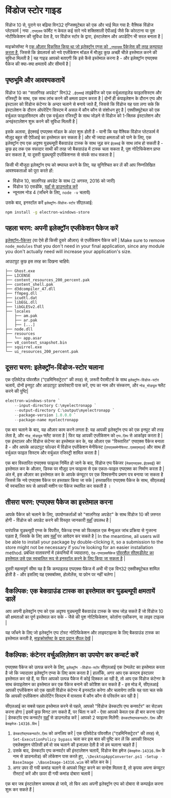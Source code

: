 # विंडोज स्टोर गाइड

विंडोज 10 से, पुराने पर बढ़िया विन32 एग्जिक्युटेबल को एक और भाई मिल गया है: वैश्विक विंडोज प्लेटफार्म | नया `.एप्पएक्स` फॉर्मेट न केवल कई सारे नये शक्तिशाली ऐपीआई जैसे कि कोरटाना या पुश नोटीफिकेशन की सुविधा देता है, पर विंडोज स्टोर के द्वारा, इंस्टालेशन और अपडेटिंग भी सरल बनाता है |

माइक्रोसॉफ्ट ने [एक औज़ार विकसित किया था जो इलेक्ट्रॉन एप्प्स को `.एप्पएक्स` पैकेजेस की तरह कम्पायल करता है][electron-windows-store], जिससे कि डेवलपर्स को नये एप्लीकेशन मॉडल में मौज़ूद कुछ अच्छी चीज़े इस्तेमाल करने की सुविधा मिलती है | यह गाइड आपको बताएगी कि इसे कैसे इस्तेमाल करना है - और इलेक्ट्रॉन एप्पएक्स पैकेज की क्या-क्या क्षमतायें और सीमायें है |

## पृष्ठभूमि और आवश्यकतायें

विंडोज 10 का "सालगिरह अपडेट" विन32 `.ईएक्सई` लाइब्रेरीज को एक वर्चुअलाइज़ेड फाइलसिस्टम और रजिस्ट्री के साथ, एक साथ लांच करने की क्षमता प्रदान करता है | दोनों ही कंपाइलेशन के दौरान एप्प और इंस्टालर को विंडोज कंटेनर के अन्दर चलाने से बनाये जाते हैं, जिससे कि विंडोज यह पता लगा सके कि इंस्टालेशन के दौरान ऑपरेटिंग सिस्टम में असल में कौन कौन से संशोधन हुए है | एक्सीक्यूटेबल को एक वर्चुअल फाइलसिस्टम और एक वर्चुअल रजिस्ट्री के साथ जोड़ने से विंडोज को 1-क्लिक इंस्टालेशन और अनइंस्टालेशन शुरू करने की सुविधा मिलती है |

इसके अलावा, ईएक्सई एप्पएक्स मॉडल के अंदर शुरू होती है - यानी कि यह वैश्विक विंडोज प्लेटफार्म में मौज़ूद बहुत सी ऐपीआई का इस्तेमाल कर सकता है | और भी ज्यादा क्षमताओं को पाने के लिए, एक इलेक्ट्रॉन एप्प एक अदृश्य युडब्ल्यूपी बैकग्राउंड टास्क के साथ जुड़ कर `ईएक्सई` के साथ लांच हो सकती है - कुछ हद तक एक वफादार साथी की तरह जो बैकग्राउंड में टास्क चला सकता है, पुश नोटिफिकेशन प्राप्त कर सकता है, या दूसरी युडब्ल्यूपी एप्लीकेशनस से संपर्क साध सकता है |

किसी भी मौजूदा इलेक्ट्रॉन एप्प को क्म्पाय्ल करने के लिए, यह सुनिश्चित कर लें की आप निम्नलिखित आवश्यकताओं को पूरा करते हों:

* विंडोज 10, सालगिरह अपडेट के साथ (2 अगस्त, 2016 को जारी)
* विंडोज 10 एसडीके, [यहाँ से डाउनलोड करें][windows-sdk]
* न्यूनतम नोड 4 (जाँचने के लिए, `node -v` चलायें)

उसके बाद, इनस्टॉल करें `इलेक्ट्रॉन-विंडोज-स्टोर` सीएलआई:

```sh
npm install -g electron-windows-store
```

## पहला चरण: अपनी इलेक्ट्रॉन एप्लीकेशन पैकेज करें

[इलेक्ट्रॉन-पैकेजर][electron-packager] (या ऐसे ही किसी दुसरे औज़ार) से एप्लीकेशन पैकेज करें | Make sure to remove `node_modules` that you don't need in your final application, since any module you don't actually need will increase your application's size.

आउटपुट कुछ इस तरह का दिखना चाहिये:

```plaintext
├── Ghost.exe
├── LICENSE
├── content_resources_200_percent.pak
├── content_shell.pak
├── d3dcompiler_47.dll
├── ffmpeg.dll
├── icudtl.dat
├── libEGL.dll
├── libGLESv2.dll
├── locales
│   ├── am.pak
│   ├── ar.pak
│   ├── [...]
├── node.dll
├── resources
│   └── app.asar
├── v8_context_snapshot.bin
├── squirrel.exe
└── ui_resources_200_percent.pak
```

## दूसरा चरण: इलेक्ट्रॉन-विंडोज-स्टोर चलाना

एक एलिवेटेड पॉवरशैल ("एडमिनिसट्रेटर" की तरह) से, ज़रूरी पैरामीटर्स के साथ `इलेक्ट्रॉन-विंडोज-स्टोर` चलायें, दोनों इनपुट और आउटपुट डायरेक्टरी पास करें, एप्प का नाम और संस्करण, और `नोड_मोड्यूल` फ्लैट करने की पुष्टि|

```powershell
electron-windows-store `
    --input-directory C:\myelectronapp `
    --output-directory C:\output\myelectronapp `
    --package-version 1.0.0.0 `
    --package-name myelectronapp
```

एक बार चलाने के बाद, यह औज़ार काम करने लगता है: यह आपकी इलेक्ट्रॉन एप्प को एक इनपुट की तरह लेता है, और `नोड_मोड्यूल` फ्लैट करता है | फिर यह आपकी एप्लीकेशन को `एप्प.ज़िप` से आर्काइव करता है | एक इंस्टालर और विंडोज कंटेनर का इस्तेमाल कर के, यह औज़ार एक "विस्तारित" एप्पएक्स पैकेज बनाता है - और आपके आउटपुट फोल्डर में विंडोज एप्लीकेशन मेनीफेस्ट (`एप्पएक्समेनीफेस्ट.एक्सएमएल`) और साथ ही वर्चुअल फाइल सिस्टम और वर्चुअल रजिस्ट्री शामिल करता है |

एक बार विस्तारित एप्पएक्स फाइल्स निर्मित हो जाने के बाद, विंडोज एप्प पैकेजर (`मेकएप्पएक्स.ईएक्सई`) का इस्तेमाल कर के औज़ार, डिस्क पर मौज़ूद उन फाइल्स से एक एकल-फाइल एप्पएक्स का निर्माण करता है | अंत में, इस औज़ार का इस्तेमाल कर के आपके कंप्यूटर पर एक विश्वसनीय प्रमाण पत्र बनाया जा सकता है जिससे कि नये एप्पएक्स पैकेज पर हस्ताक्षर किया जा सके | हस्ताक्षरित एप्पएक्स पैकेज के साथ, सीएलआई भी स्वचालित रूप से आपकी मशीन पर पैकेज स्थापित कर सकती है ।

## तीसरा चरण: एप्पएक्स पैकेज का इस्तेमाल करना

आपके पैकेज को चलाने के लिए, उपयोगकर्ताओं को "सालगिरह अपडेट" के साथ विंडोज 10 की ज़रुरत होगी - विंडोज को अपडेट करने की विस्तृत जानकारी [यहाँ][how-to-update] उपलब्ध है |

पारंपरिक युडब्ल्यूपी एप्प्स के विपरीत, पैकेज्ड एप्प्स को फिलहाल एक मैन्युअल जांच प्रक्रिया से गुजरना पड़ता है, जिसके के लिए आप [यहाँ][centennial-campaigns] पर आवेदन कर सकते है | In the meantime, all users will be able to install your package by double-clicking it, so a submission to the store might not be necessary if you're looking for an easier installation method. प्रबंधित वातावरणों में (कंपनियों में ज्यादातर), `ऐड-एप्पएक्सपैकेज` [पॉवरशैल सीएमडीलेट का इस्तेमाल उसे एक स्वचालित रूप से इनस्टॉल करने के लिए किया जा सकता है][add-appxpackage] |

दूसरी महत्वपूर्ण सीमा यह है कि कम्पाइलड एप्पएक्स पैकेज में अभी भी एक विन32 एक्सीक्यूटेबल शामिल होती है - और इसलिए यह एक्सबॉक्स, होलोलेंस, या फ़ोन पर नहीं चलेगा |

## वैकल्पिक: एक बेकग्राउंड टास्क का इस्तेमाल कर युडब्ल्यूपी क्षमतायें डालें
आप अपनी इलेक्ट्रॉन एप्प को एक अदृश्य युडब्ल्यूपी बैकग्राउंड टास्क के साथ जोड़ सकते हैं जो विंडोज 10 की क्षमताओं का पूर्ण इस्तेमाल कर सके - जैसे की पुश नोटिफिकेशन, कोर्ताना एकीकरण, या लाइव टाइल्स |

यह जाँचने के लिए जो इलेक्ट्रॉन एप्प टोस्ट नोटिफिकेशन और लाइवटाइल्स के लिए बैकग्राउंड टास्क का इस्तेमाल करती है, [माइक्रोसॉफ्ट के द्वारा प्रदान सैंपल देखें][background-task] |

## वैकल्पिक: कंटेनर वर्चुअलिज़ेशन का उपयोग कर कन्वर्ट करें

एप्पएक्स पैकेज को उत्पन्न करने के लिए, `इलेक्ट्रॉन -विंडोज-स्टोर` सीएलआई एक टेम्पलेट का इस्तेमाल करता है जो कि ज्यादातर इलेक्ट्रॉन एप्प्स के लिए काम करता है | हालाँकि, अगर आप एक कस्टम इंस्टालर इस्तेमाल कर रहे हैं, या फिर आपको उत्पन्न पैकेज में कोई दिक्कत आ रही है, तो आप एक विंडोज कंटेनर के साथ कंपाइलेशन का इस्तेमाल कर एक पैकेज बनाने की कोशिश कर सकते हैं - इस मोड में, सीएलआई आपकी एप्लीकेशन को एक खाली विंडोज कंटेनर में इनस्टॉल करेगा और चलायेगा ताकि यह पता चल सके कि आपकी एप्लीकेशन ऑपरेटिंग सिस्टम में वास्ताव में कौन कौन से परिवर्तन कर रही है |

सीएलआई का सबसे पहला इस्तेमाल करने से पहले, आपको "विंडोज डेस्कटॉप एप्प कनवर्टर" का सेटअप करना होगा | इसमें कुछ मिनट लग सकते हैं, पर चिंता न करें - ऐसा आपको केवल एक ही बार करना पड़ेगा | डेस्कटॉप एप्प कनवर्टर [यहाँ][app-converter] से डाउनलोड करें | आपको 2 फाइल्स मिलेंगी: `डेस्कटॉपएप्पकनवर्टर.ज़िप` और `बेसइमेज-14316.विम` |

1. `डेस्कटॉपएप्पकनवर्टर.ज़िप` को अनज़िप करें | एक एलिवेटेड पॉवरशैल ("एडमिनिसट्रेटर" की तरह) से, `Set-ExecutionPolicy bypass` चला कर इस बात की पुष्टि कर लें कि आपकी सिस्टम एक्ज़ेक्युशन पोलिसी हमें वो सब चलाने की इजाज़त देती है जो हम चलाना चाहते हैं |
2. उसके बाद, डेस्कटॉप एप्प कनवर्टर की इंस्टालेशन चलायें, विंडोज बेस इमेज (`बेसइमेज-14316.विम` के नाम से डाउनलोड) की लोकेशन पास करते हुए, `.\DesktopAppConverter.ps1 -Setup -BaseImage .\BaseImage-14316.wim` को कॉल कर के |
3. अगर उपर दी गयी कमांड चलाने से आपको रिबूट करने का सन्देश मिलता है, तो कृपया अपना कंप्यूटर रीस्टार्ट करें और ऊपर दी गयी कमांड दोबारा चलायें |

एक बार जब इंस्टालेशन कामयाब हो जाये, तो फिर आप अपनी इलेक्ट्रॉन एप्प को दोबारा से कम्पाईल करना शुरू कर सकते हैं |

[windows-sdk]: https://developer.microsoft.com/en-us/windows/downloads/windows-10-sdk
[app-converter]: https://docs.microsoft.com/en-us/windows/uwp/porting/desktop-to-uwp-run-desktop-app-converter
[add-appxpackage]: https://technet.microsoft.com/en-us/library/hh856048.aspx
[electron-packager]: https://github.com/electron/electron-packager
[electron-windows-store]: https://github.com/catalystcode/electron-windows-store
[background-task]: https://github.com/felixrieseberg/electron-uwp-background
[centennial-campaigns]: https://developer.microsoft.com/en-us/windows/projects/campaigns/desktop-bridge
[how-to-update]: https://blogs.windows.com/windowsexperience/2016/08/02/how-to-get-the-windows-10-anniversary-update
